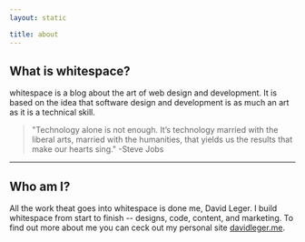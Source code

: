 ```yaml
---
layout: static

title: about
---
```


## What is whitespace?

whitespace is a blog about the art of web design and development. It is based on the idea that software design and development is as much an art as it is a technical skill.

> "Technology alone is not enough. It’s technology married with the liberal arts, married with the humanities, that yields us the results that make our hearts sing." -Steve Jobs

---

## Who am I?

All the work theat goes into whitespace is done me, David Leger. I build whitespace from start to finish -- designs, code, content, and marketing. To find out more about me you can ceck out my personal site [davidleger.me](davidleger.me).